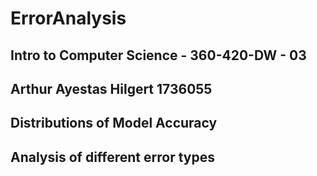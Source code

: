 # ErrorAnalysis
## Intro to Computer Science - 360-420-DW - 03
## Arthur Ayestas Hilgert 1736055

## Distributions of Model Accuracy



## Analysis of different error types
